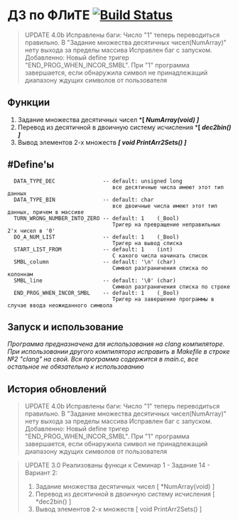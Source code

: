 ДЗ по ФЛиТЕ [![Build Status](https://travis-ci.org/ph4nt0m7/bmstu_dz.svg)](https://travis-ci.org/ph4nt0m7/bmstu_dz)
=============================

> UPDATE 4.0b
> Исправлены баги:
> Число "1" теперь переводиться правильно.
> В "Задание множества десятичных чисел(NumArray)" нету выхода за пределы массива
> Исправлен баг с запуском.
> Добавленно:
> Новый define тригер "END_PROG_WHEN_INCOR_SMBL". При "1" программа завершается, если обнаружила символ не принадлежащий диапазону ждущих символов от пользователя 

Функции
------------
1) Задание множества десятичных чисел ***[ *NumArray(void) ]***
2) Перевод из десятичной в двоичную систему исчисления ***[ *dec2bin() ]***
3) Вывод элементов 2-х множеств ***[ void PrintArr2Sets() ]***

#Define'ы
------------
      DATA_TYPE_DEC               -- default: unsigned long
                                     все десятичные числа имеют этот тип данных
      DATA_TYPE_BIN               -- default: char
                                     все двоичные числа имеют этот тип данных, причем в массиве
      TURN_WRONG_NUMBER_INTO_ZERO -- default: 1    (_Bool)
                                     Тригер на превращение неправильных 2'х чисел в '0'
      DO_A_NUM_LIST               -- default: 1    (_Bool)
                                     Тригер на вывод списка 
      START_LIST_FROM             -- default: 1    (int)
                                     С какого числа начинать список
      SMBL_column                 -- default: '\n' (char)
                                     Символ разграничения списка по колоннам
      SMBL_line                   -- default: '\0' (char)
                                     Символ разграничения списка по строке
      END_PROG_WHEN_INCOR_SMBL    -- default: 1    (_Bool)
                                     Тригер на завершение программы в случае ввода неожиданного символа
Запуск и использование
------------
*Программа предназначена для использования на clang компиляторе. При использовании другого компилятора исправить в Makefile в строке №2 "clang" на свой. Вся программа содержится в main.c, все остальное не обязательно к использованию*

История обновлений
------------
> UPDATE 4.0b
> Исправлены баги:
> Число "1" теперь переводиться правильно.
> В "Задание множества десятичных чисел(NumArray)" нету выхода за пределы массива
> Исправлен баг с запуском.
> Добавленно:
> Новый define тригер "END_PROG_WHEN_INCOR_SMBL". При "1" программа завершается, если обнаружила символ не принадлежащий диапазону ждущих символов от пользователя 

> UPDATE 3.0
> Реализованы функци к Семинар 1 - Задание 14 - Вариант 2:
> 1) Задание множества десятичных чисел [ *NumArray(void) ]
> 2) Перевод из десятичной в двоичную систему исчисления [ *dec2bin() ]
> 3) Вывод элементов 2-х множеств [ void PrintArr2Sets() ] 
